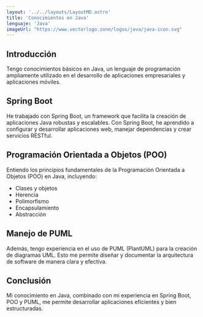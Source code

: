 ```yaml
---
layout: '../../layouts/LayoutMD.astro'
title: 'Conocimientos en Java'
lenguaje: 'Java'
imageUrl: "https://www.vectorlogo.zone/logos/java/java-icon.svg"
---
```


## Introducción
Tengo conocimientos básicos en Java, un lenguaje de programación ampliamente utilizado en el desarrollo de aplicaciones empresariales y aplicaciones móviles.

## Spring Boot
He trabajado con Spring Boot, un framework que facilita la creación de aplicaciones Java robustas y escalables. Con Spring Boot, he aprendido a configurar y desarrollar aplicaciones web, manejar dependencias y crear servicios RESTful.

## Programación Orientada a Objetos (POO)
Entiendo los principios fundamentales de la Programación Orientada a Objetos (POO) en Java, incluyendo:
- Clases y objetos
- Herencia
- Polimorfismo
- Encapsulamiento
- Abstracción

## Manejo de PUML
Además, tengo experiencia en el uso de PUML (PlantUML) para la creación de diagramas UML. Esto me permite diseñar y documentar la arquitectura de software de manera clara y efectiva.

## Conclusión
Mi conocimiento en Java, combinado con mi experiencia en Spring Boot, POO y PUML, me permite desarrollar aplicaciones eficientes y bien estructuradas.